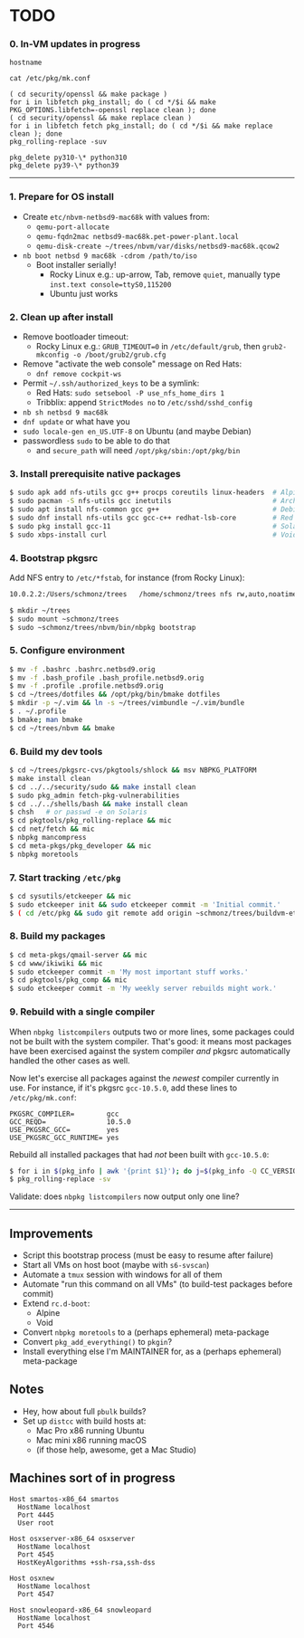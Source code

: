# TODO

### 0. In-VM updates in progress
```
hostname

cat /etc/pkg/mk.conf

( cd security/openssl && make package )
for i in libfetch pkg_install; do ( cd */$i && make PKG_OPTIONS.libfetch=-openssl replace clean ); done
( cd security/openssl && make replace clean )
for i in libfetch fetch pkg_install; do ( cd */$i && make replace clean ); done
pkg_rolling-replace -suv

pkg_delete py310-\* python310
pkg_delete py39-\* python39
```

-----

### 1. Prepare for OS install

- Create `etc/nbvm-netbsd9-mac68k` with values from:
    - `qemu-port-allocate`
    - `qemu-fqdn2mac netbsd9-mac68k.pet-power-plant.local`
    - `qemu-disk-create ~/trees/nbvm/var/disks/netbsd9-mac68k.qcow2`
- `nb boot netbsd 9 mac68k -cdrom /path/to/iso`
    - Boot installer serially!
        - Rocky Linux e.g.: up-arrow, Tab, remove `quiet`, manually type `inst.text console=ttyS0,115200`
        - Ubuntu just works

### 2. Clean up after install

- Remove bootloader timeout:
    - Rocky Linux e.g.: `GRUB_TIMEOUT=0` in `/etc/default/grub`, then `grub2-mkconfig -o /boot/grub2/grub.cfg`
- Remove "activate the web console" message on Red Hats:
	- `dnf remove cockpit-ws`
- Permit `~/.ssh/authorized_keys` to be a symlink:
    - Red Hats: `sudo setsebool -P use_nfs_home_dirs 1`
    - Tribblix: append `StrictModes no` to `/etc/sshd/sshd_config`
- `nb sh netbsd 9 mac68k`
- `dnf update` or what have you
- `sudo locale-gen en_US.UTF-8` on Ubuntu (and maybe Debian)
- passwordless `sudo` to be able to do that
    - and `secure_path` will need `/opt/pkg/sbin:/opt/pkg/bin`

### 3. Install prerequisite native packages

```sh
$ sudo apk add nfs-utils gcc g++ procps coreutils linux-headers  # Alpine
$ sudo pacman -S nfs-utils gcc inetutils                         # Arch
$ sudo apt install nfs-common gcc g++                            # Debian
$ sudo dnf install nfs-utils gcc gcc-c++ redhat-lsb-core         # Red Hat
$ sudo pkg install gcc-11                                        # Solaris 11
$ sudo xbps-install curl                                         # Void
```

### 4. Bootstrap pkgsrc

Add NFS entry to `/etc/*fstab`, for instance (from Rocky Linux):
```txt
10.0.2.2:/Users/schmonz/trees	/home/schmonz/trees	nfs	rw,auto,noatime,nolock,bg,nfsvers=3,tcp,actimeo=1800	0 0
```

```sh
$ mkdir ~/trees
$ sudo mount ~schmonz/trees
$ sudo ~schmonz/trees/nbvm/bin/nbpkg bootstrap
```

### 5. Configure environment

```sh
$ mv -f .bashrc .bashrc.netbsd9.orig
$ mv -f .bash_profile .bash_profile.netbsd9.orig
$ mv -f .profile .profile.netbsd9.orig
$ cd ~/trees/dotfiles && /opt/pkg/bin/bmake dotfiles
$ mkdir -p ~/.vim && ln -s ~/trees/vimbundle ~/.vim/bundle
$ . ~/.profile
$ bmake; man bmake
$ cd ~/trees/nbvm && bmake
```

### 6. Build my dev tools

```sh
$ cd ~/trees/pkgsrc-cvs/pkgtools/shlock && msv NBPKG_PLATFORM
$ make install clean
$ cd ../../security/sudo && make install clean
$ sudo pkg_admin fetch-pkg-vulnerabilities
$ cd ../../shells/bash && make install clean
$ chsh   # or passwd -e on Solaris
$ cd pkgtools/pkg_rolling-replace && mic
$ cd net/fetch && mic
$ nbpkg mancompress
$ cd meta-pkgs/pkg_developer && mic
$ nbpkg moretools
```

### 7. Start tracking `/etc/pkg`

```sh
$ cd sysutils/etckeeper && mic
$ sudo etckeeper init && sudo etckeeper commit -m 'Initial commit.'
$ ( cd /etc/pkg && sudo git remote add origin ~schmonz/trees/buildvm-etc.git && sudo git branch -M $PLATFORM && sudo git gc && sudo git push -u origin HEAD )
```

### 8. Build my packages

```sh
$ cd meta-pkgs/qmail-server && mic
$ cd www/ikiwiki && mic
$ sudo etckeeper commit -m 'My most important stuff works.'
$ cd pkgtools/pkg_comp && mic
$ sudo etckeeper commit -m 'My weekly server rebuilds might work.'
```

### 9. Rebuild with a single compiler

When `nbpkg listcompilers` outputs two or more lines, some packages could not be built with the system compiler.
That's good: it means most packages have been exercised against the system compiler _and_ pkgsrc automatically handled the other cases as well.

Now let's exercise all packages against the _newest_ compiler currently in use.
For instance, if it's pkgsrc `gcc-10.5.0`, add these lines to `/etc/pkg/mk.conf`:

```make
PKGSRC_COMPILER=        gcc
GCC_REQD=               10.5.0
USE_PKGSRC_GCC=         yes
USE_PKGSRC_GCC_RUNTIME= yes
```

Rebuild all installed packages that had _not_ been built with `gcc-10.5.0`:

```sh
$ for i in $(pkg_info | awk '{print $1}'); do j=$(pkg_info -Q CC_VERSION $i); [ "$j" = "gcc-10.5.0" ] || echo $i; done | grep -v ^gcc10- | sudo xargs pkg_admin set rebuild=YES
$ pkg_rolling-replace -sv
```

Validate: does `nbpkg listcompilers` now output only one line?

-----

## Improvements

- Script this bootstrap process (must be easy to resume after failure)
- Start all VMs on host boot (maybe with `s6-svscan`)
- Automate a `tmux` session with windows for all of them
- Automate "run this command on all VMs" (to build-test packages before commit)
- Extend `rc.d-boot`:
    - Alpine
    - Void
- Convert `nbpkg moretools` to a (perhaps ephemeral) meta-package
- Convert `pkg_add_everything()` to `pkgin`?
- Install everything else I'm MAINTAINER for, as a (perhaps ephemeral) meta-package


## Notes

- Hey, how about full `pbulk` builds?
- Set up `distcc` with build hosts at:
    - Mac Pro x86 running Ubuntu
    - Mac mini x86 running macOS
    - (if those help, awesome, get a Mac Studio)


## Machines sort of in progress

```ssh
Host smartos-x86_64 smartos
  HostName localhost
  Port 4445
  User root

Host osxserver-x86_64 osxserver
  HostName localhost
  Port 4545
  HostKeyAlgorithms +ssh-rsa,ssh-dss

Host osxnew
  HostName localhost
  Port 4547

Host snowleopard-x86_64 snowleopard
  HostName localhost
  Port 4546
```

